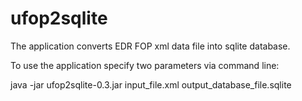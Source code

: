 # ufop2sqlite
The application converts EDR FOP xml data file into sqlite database.

To use the application specify two parameters via command line:

java -jar ufop2sqlite-0.3.jar input_file.xml output_database_file.sqlite